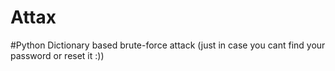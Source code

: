 # Attax
#Python Dictionary based brute-force attack (just in case you cant find your password or reset it :))

